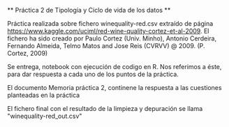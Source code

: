 ** Práctica 2 de Tipología y Ciclo de vida de los datos **

Práctica realizada sobre fichero winequality-red.csv extraído de página https://www.kaggle.com/uciml/red-wine-quality-cortez-et-al-2009. El fichero ha sido creado por Paulo Cortez (Univ. Minho), Antonio Cerdeira, Fernando Almeida, Telmo Matos and Jose Reis (CVRVV) @ 2009. (P. Cortez, 2009)

Se entrega, notebook con ejecución de codigo en R. Nos referimos a éste, para dar respuesta a cada uno de los puntos de la práctica.

El documento Memoria práctica 2, continene la respuesta a las cuestiones planteadas en la práctica

El fichero final con el resultado de la limpieza y depuración se llama "winequality-red_out.csv"

